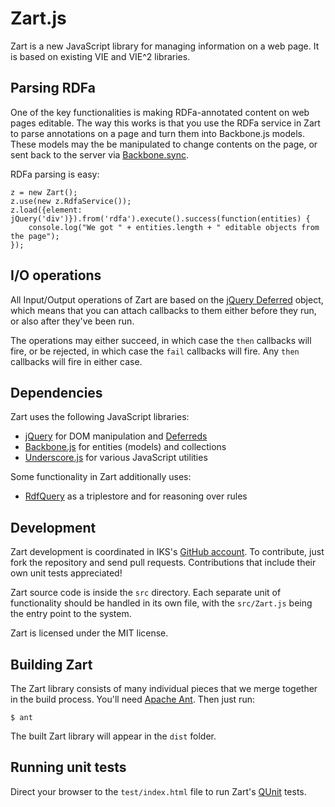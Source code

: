 Zart.js
=======

Zart is a new JavaScript library for managing information on a web page. It is based on existing VIE and VIE^2 libraries.

## Parsing RDFa

One of the key functionalities is making RDFa-annotated content on web pages editable. The way this works is that you use the RDFa service in Zart to parse annotations on a page and turn them into Backbone.js models. These models may the be manipulated to change contents on the page, or sent back to the server via [Backbone.sync](http://documentcloud.github.com/backbone/#Sync).

RDFa parsing is easy:

    z = new Zart();
    z.use(new z.RdfaService());
    z.load({element: jQuery('div')}).from('rdfa').execute().success(function(entities) {
        console.log("We got " + entities.length + " editable objects from the page");
    });

## I/O operations

All Input/Output operations of Zart are based on the [jQuery Deferred](http://api.jquery.com/category/deferred-object/) object, which means that you can attach callbacks to them either before they run, or also after they've been run.

The operations may either succeed, in which case the `then` callbacks will fire, or be rejected, in which case the `fail` callbacks will fire. Any `then` callbacks will fire in either case.

## Dependencies

Zart uses the following JavaScript libraries:

* [jQuery](http://jquery.com/) for DOM manipulation and [Deferreds](http://api.jquery.com/category/deferred-object/)
* [Backbone.js](http://documentcloud.github.com/backbone/) for entities (models) and collections
* [Underscore.js](http://documentcloud.github.com/underscore/) for various JavaScript utilities

Some functionality in Zart additionally uses:

* [RdfQuery](http://code.google.com/p/rdfquery/) as a triplestore and for reasoning over rules

## Development

Zart development is coordinated in IKS's [GitHub account](https://github.com/IKS/zart.js). To contribute, just fork the repository and send pull requests. Contributions that include their own unit tests appreciated!

Zart source code is inside the `src` directory. Each separate unit of functionality should be handled in its own file, with the `src/Zart.js` being the entry point to the system.

Zart is licensed under the MIT license.

## Building Zart

The Zart library consists of many individual pieces that we merge together in the build process. You'll need [Apache Ant](http://ant.apache.org/). Then just run:

    $ ant

The built Zart library will appear in the `dist` folder.

## Running unit tests

Direct your browser to the `test/index.html` file to run Zart's [QUnit](http://docs.jquery.com/Qunit) tests.
